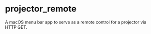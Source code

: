 # projector_remote

A macOS menu bar app to serve as a remote control for a projector via HTTP GET.
